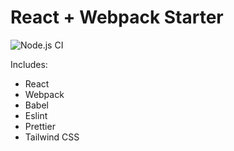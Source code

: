 # React + Webpack Starter

![Node.js CI](https://github.com/tsargent/react-webpack-starter/workflows/Node.js%20CI/badge.svg)

Includes: 
- React
- Webpack
- Babel
- Eslint
- Prettier
- Tailwind CSS
